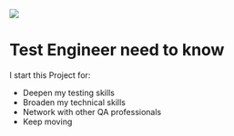 ![](https://ws4.sinaimg.cn/large/006tNc79ly1g2qt82eqkkj315w0jm0vr.jpg)

# **Test Engineer need to know**

I start this Project for:

* Deepen my testing skills
* Broaden my technical skills
* Network with other QA professionals
* Keep moving



